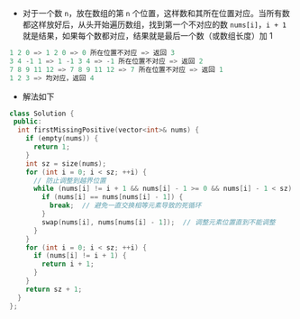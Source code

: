 * 对于一个数 `n`，放在数组的第 `n` 个位置，这样数和其所在位置对应。当所有数都这样放好后，从头开始遍历数组，找到第一个不对应的数 `nums[i]`，`i + 1` 就是结果，如果每个数都对应，结果就是最后一个数（或数组长度）加 1

```cpp
1 2 0 => 1 2 0 => 0 所在位置不对应 => 返回 3
3 4 -1 1 => 1 -1 3 4 => -1 所在位置不对应 => 返回 2
7 8 9 11 12 => 7 8 9 11 12 => 7 所在位置不对应 => 返回 1
1 2 3 => 均对应，返回 4
```

* 解法如下

```cpp
class Solution {
 public:
  int firstMissingPositive(vector<int>& nums) {
    if (empty(nums)) {
      return 1;
    }
    int sz = size(nums);
    for (int i = 0; i < sz; ++i) {
      // 防止调整到越界位置
      while (nums[i] != i + 1 && nums[i] - 1 >= 0 && nums[i] - 1 < sz) {
        if (nums[i] == nums[nums[i] - 1]) {
          break;  // 避免一直交换相等元素导致的死循环
        }
        swap(nums[i], nums[nums[i] - 1]);  // 调整元素位置直到不能调整
      }
    }
    for (int i = 0; i < sz; ++i) {
      if (nums[i] != i + 1) {
        return i + 1;
      }
    }
    return sz + 1;
  }
};
```
